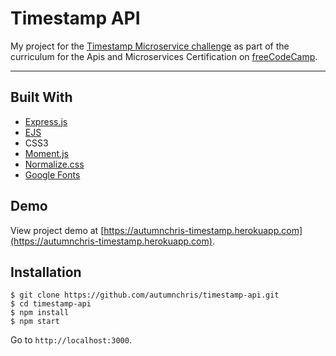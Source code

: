 # Timestamp API

My project for the [Timestamp Microservice challenge](https://learn.freecodecamp.org/apis-and-microservices/apis-and-microservices-projects/timestamp-microservice) as part of the curriculum for the Apis and Microservices Certification on [freeCodeCamp](https://www.freecodecamp.org).

---

## Built With
* [Express.js](https://expressjs.com)
* [EJS](https://ejs.co)
* CSS3
* [Moment.js](https://momentjs.com)
* [Normalize.css](https://necolas.github.io/normalize.css)
* [Google Fonts](https://fonts.google.com)

## Demo

View project demo at [https://autumnchris-timestamp.herokuapp.com](https://autumnchris-timestamp.herokuapp.com).

## Installation

```
$ git clone https://github.com/autumnchris/timestamp-api.git
$ cd timestamp-api
$ npm install
$ npm start
```

Go to `http://localhost:3000`.
